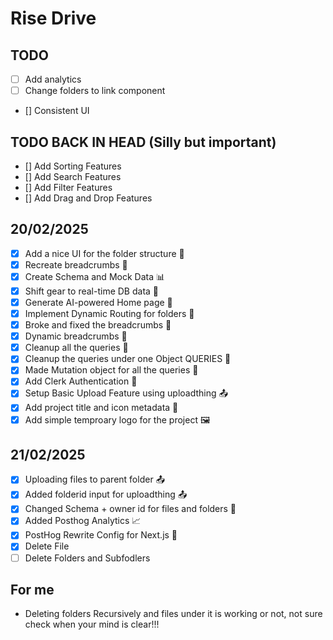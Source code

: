 # Rise Drive

## TODO

- [ ] Add analytics
- [ ] Change folders to link component
- [] Consistent UI

## TODO BACK IN HEAD (Silly but important)

- [] Add Sorting Features
- [] Add Search Features
- [] Add Filter Features
- [] Add Drag and Drop Features

## 20/02/2025

- [x] Add a nice UI for the folder structure 🎨
- [x] Recreate breadcrumbs 🧭
- [x] Create Schema and Mock Data 📊
- [x] Shift gear to real-time DB data 🚀
- [x] Generate AI-powered Home page 🤖
- [x] Implement Dynamic Routing for folders 🔀
- [x] Broke and fixed the breadcrumbs 🍞
- [x] Dynamic breadcrumbs 🍞
- [x] Cleanup all the queries 🧹
- [x] Cleanup the queries under one Object QUERIES 🧹
- [x] Made Mutation object for all the queries 🧹
- [x] Add Clerk Authentication 🔐
- [x] Setup Basic Upload Feature using uploadthing 📤
- [x] Add project title and icon metadata 📄
- [x] Add simple temproary logo for the project 🖼️

## 21/02/2025

- [x] Uploading files to parent folder 📤
- [x] Added folderid input for uploadthing 📤
- [x] Changed Schema + owner id for files and folders 📄
- [x] Added Posthog Analytics 📈
- [x] PostHog Rewrite Config for Next.js 📄
- [x] Delete File
- [ ] Delete Folders and Subfodlers

## For me

- Deleting folders Recursively and files under it is working or not, not sure check when your mind is clear!!!
